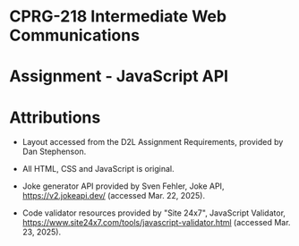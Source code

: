 # CPRG-218 Intermediate Web Communications

# Assignment - JavaScript API

# Attributions

- Layout accessed from the D2L Assignment Requirements, provided by Dan Stephenson.

- All HTML, CSS and JavaScript is original.

- Joke generator API provided by Sven Fehler, Joke API, https://v2.jokeapi.dev/ (accessed Mar. 22, 2025).

- Code validator resources provided by "Site 24x7", JavaScript Validator, https://www.site24x7.com/tools/javascript-validator.html (accessed Mar. 23, 2025).
 
